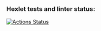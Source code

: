 ### Hexlet tests and linter status:
[![Actions Status](https://github.com/egormurartov/frontend-project-44/workflows/hexlet-check/badge.svg)](https://github.com/egormurartov/frontend-project-44/actions)